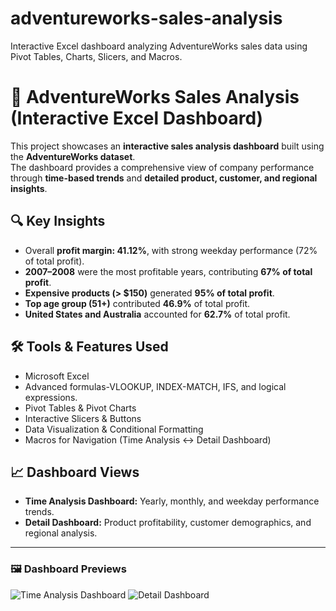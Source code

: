 # adventureworks-sales-analysis
Interactive Excel dashboard analyzing AdventureWorks sales data using Pivot Tables, Charts, Slicers, and Macros.
# 🧾 AdventureWorks Sales Analysis (Interactive Excel Dashboard)

This project showcases an **interactive sales analysis dashboard** built using the **AdventureWorks dataset**.  
The dashboard provides a comprehensive view of company performance through **time-based trends** and **detailed product, customer, and regional insights**.

## 🔍 Key Insights
- Overall **profit margin: 41.12%**, with strong weekday performance (72% of total profit).  
- **2007–2008** were the most profitable years, contributing **67% of total profit**.  
- **Expensive products (> $150)** generated **95% of total profit**.  
- **Top age group (51+)** contributed **46.9%** of total profit.  
- **United States and Australia** accounted for **62.7%** of total profit.

## 🛠️ Tools & Features Used
- Microsoft Excel
- Advanced formulas-VLOOKUP, INDEX-MATCH, IFS, and logical expressions.  
- Pivot Tables & Pivot Charts  
- Interactive Slicers & Buttons  
- Data Visualization & Conditional Formatting  
- Macros for Navigation (Time Analysis ↔ Detail Dashboard)

## 📈 Dashboard Views
- **Time Analysis Dashboard:** Yearly, monthly, and weekday performance trends.  
- **Detail Dashboard:** Product profitability, customer demographics, and regional analysis.  

---

### 🖼️ Dashboard Previews
![Time Analysis Dashboard](Dashboard_Preview.png)
![Detail Dashboard](Detail_Dashboard_Preview.png)
